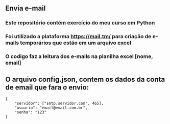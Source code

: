 ## Envia e-mail

### Este repositório contém exercício do meu curso em Python
### Foi utilizado a plataforma https://mail.tm/ para criação de e-mails temporários que estão em um arquivo excel
### O codigo faz a leitura dos e-mails na planilha excel [nome, email]

## O arquivo config.json, contem os dados da conta de email que fara o envio:

```
{
    "servidor": ["smtp.servidor.com", 465],
    "usuario": "email@email.com.br",
    "senha": "123"
}
```

 



